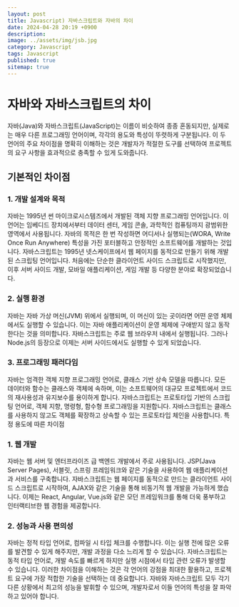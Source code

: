 ```yaml
---
layout: post
title: Javascript) 자바스크립트와 자바의 차이
date: 2024-04-28 20:19 +0900
description: 
image: ../assets/img/jsb.jpg
category: Javascript
tags: Javascript
published: true
sitemap: true
---
```


# 자바와 자바스크립트의 차이
자바(Java)와 자바스크립트(JavaScript)는 이름이 비슷하여 종종 혼동되지만, 실제로는 매우 다른 프로그래밍 언어이며, 각각의 용도와 특성이 뚜렷하게 구분됩니다. 이 두 언어의 주요 차이점을 명확히 이해하는 것은 개발자가 적절한 도구를 선택하여 프로젝트의 요구 사항을 효과적으로 충족할 수 있게 도와줍니다.

## 기본적인 차이점
### 1. 개발 설계와 목적
자바는 1995년 썬 마이크로시스템즈에서 개발된 객체 지향 프로그래밍 언어입니다. 이 언어는 임베디드 장치에서부터 데이터 센터, 게임 콘솔, 과학적인 컴퓨팅까지 광범위한 영역에서 사용됩니다. 자바의 목적은 한 번 작성하면 어디서나 실행되는(WORA, Write Once Run Anywhere) 특성을 가진 포터블하고 안정적인 소프트웨어를 개발하는 것입니다.
자바스크립트는 1995년 넷스케이프에서 웹 페이지를 동적으로 만들기 위해 개발된 스크립팅 언어입니다. 처음에는 단순한 클라이언트 사이드 스크립트로 시작했지만, 이후 서버 사이드 개발, 모바일 애플리케이션, 게임 개발 등 다양한 분야로 확장되었습니다.
### 2. 실행 환경
자바는 자바 가상 머신(JVM) 위에서 실행되며, 이 머신이 있는 곳이라면 어떤 운영 체제에서도 실행할 수 있습니다. 이는 자바 애플리케이션이 운영 체제에 구애받지 않고 동작한다는 것을 의미합니다.
자바스크립트는 주로 웹 브라우저 내에서 실행됩니다. 그러나 Node.js의 등장으로 이제는 서버 사이드에서도 실행할 수 있게 되었습니다.
### 3. 프로그래밍 패러다임
자바는 엄격한 객체 지향 프로그래밍 언어로, 클래스 기반 상속 모델을 따릅니다. 모든 데이터와 함수는 클래스와 객체에 속하며, 이는 소프트웨어의 대규모 프로젝트에서 코드의 재사용성과 유지보수를 용이하게 합니다.
자바스크립트는 프로토타입 기반의 스크립팅 언어로, 객체 지향, 명령형, 함수형 프로그래밍을 지원합니다. 자바스크립트는 클래스를 사용하지 않고도 객체를 확장하고 상속할 수 있는 프로토타입 체인을 사용합니다.
특정 용도에 따른 차이점
### 1. 웹 개발
자바는 웹 서버 및 엔터프라이즈 급 백엔드 개발에서 주로 사용됩니다. JSP(Java Server Pages), 서블릿, 스프링 프레임워크와 같은 기술을 사용하여 웹 애플리케이션과 서비스를 구축합니다.
자바스크립트는 웹 페이지를 동적으로 만드는 클라이언트 사이드 스크립트로 시작하여, AJAX와 같은 기술을 통해 비동기적 웹 개발을 가능하게 했습니다. 이제는 React, Angular, Vue.js와 같은 모던 프레임워크를 통해 더욱 풍부하고 인터랙티브한 웹 경험을 제공합니다.
### 2. 성능과 사용 편의성
자바는 정적 타입 언어로, 컴파일 시 타입 체크를 수행합니다. 이는 실행 전에 많은 오류를 발견할 수 있게 해주지만, 개발 과정을 다소 느리게 할 수 있습니다.
자바스크립트는 동적 타입 언어로, 개발 속도를 빠르게 하지만 실행 시점에서 타입 관련 오류가 발생할 수 있습니다.
이러한 차이점을 이해하는 것은 각 언어의 강점을 최대한 활용하고, 프로젝트 요구에 가장 적합한 기술을 선택하는 데 중요합니다. 자바와 자바스크립트 모두 각기 다른 상황에서 최고의 성능을 발휘할 수 있으며, 개발자로서 이들 언어의 특성을 잘 파악하고 있어야 합니다.
